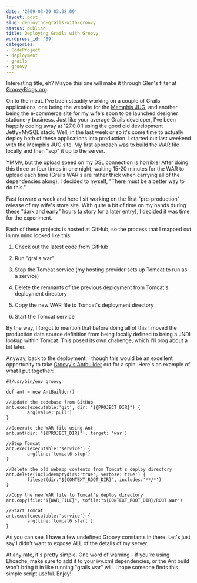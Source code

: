 ```yaml
---
date: '2009-03-29 03:38:09'
layout: post
slug: deploying-grails-with-groovy
status: publish
title: Deploying Grails with Groovy
wordpress_id: '89'
categories:
- CodeProject
- deployment
- grails
- groovy
---
```


Interesting title, eh? Maybe this one will make it through Glen's filter at [GroovyBlogs.org](http://groovyblogs.org).

On to the meat. I've been steadily working on a couple of Grails applications, one being the website for the [Memphis JUG](http://www.memphisjug.org), and another being the e-commerce site for my wife's soon to be launched designer stationery business. Just like your average Grails developer, I've been happily coding away at 127.0.0.1 using the good old development Jetty+MySQL stack. Well, in the last week or so it's come time to actually deploy both of these applications into production. I started out last weekend with the Memphis JUG site. My first approach was to build the WAR file locally and then "scp" it up to the server.

YMMV, but the upload speed on my DSL connection is horrible! After doing this three or four times in one night, waiting 15-20 minutes for the WAR to upload each time (Grails WAR's are rather thick when carrying all of the dependencies along), I decided to myself, "There must be a better way to do this."

Fast forward a week and here I sit working on the first "pre-production" release of my wife's store site. With quite a bit of time on my hands during these "dark and early" hours (a story for a later entry), I decided it was time for the experiment.

Each of these projects is hosted at GitHub, so the process that I mapped out in my mind looked like this:



	
  1. Check out the latest code from GitHub

        
  2. Run "grails war"

        
  3. Stop the Tomcat service (my hosting provider sets up Tomcat to run as a service)

        
  4. Delete the remnants of the previous deployment from Tomcat's deployment directory

        
  5. Copy the new WAR file to Tomcat's deployment directory

        
  6. Start the Tomcat service



By the way, I forgot to mention that before doing all of this I moved the production data source definition from being locally defined to being a JNDI lookup within Tomcat. This posed its own challenge, which I'll blog about a bit later.

Anyway, back to the deployment. I though this would be an excellent opportunity to take [Groovy's Antbuilder](http://groovy.codehaus.org/Using+Ant+from+Groovy) out for a spin. Here's an example of what I put together:


    
    
    #!/usr/bin/env groovy
    
    def ant = new AntBuilder()
    
    //Update the codebase from GitHub
    ant.exec(executable:'git', dir: "${PROJECT_DIR}") {
            arg(value:'pull')
    }
    
    //Generate the WAR file using Ant
    ant.ant(dir:'"${PROJECT_DIR}"', target: 'war')
    
    //Stop Tomcat
    ant.exec(executable:'service') {
            arg(line:'tomcat6 stop')
    }
    
    //Delete the old webapp contents from Tomcat's deploy directory
    ant.delete(includeemptydirs:'true', verbose:'true') {
            fileset(dir:"${CONTEXT_ROOT_DIR}", includes:'**/*')
    }
    
    //Copy the new WAR file to Tomcat's deploy directory
    ant.copy(file:"${WAR_FILE}", tofile:"${CONTEXT_ROOT_DIR}/ROOT.war")
    
    //Start Tomcat
    ant.exec(executable:'service') {
            arg(line:'tomcat6 start')
    }
    



As you can see, I have a few undefined Groovy constants in there. Let's just say I didn't want to expose ALL of the details of my server.

At any rate, it's pretty simple. One word of warning - if you're using Ehcache, make sure to add it to your ivy.xml dependencies, or the Ant build won't bring it in like running "grails war" will. I hope someone finds this simple script useful. Enjoy!
